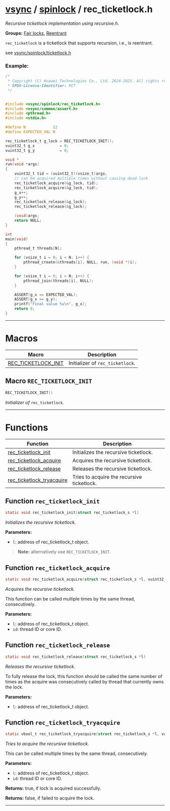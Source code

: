 #  [vsync](../README.md) / [spinlock](README.md) / rec_ticketlock.h
_Recursive ticketlock implementation using recursive.h._ 

**Groups:** [Fair locks](GROUP_fair_lock.md), [Reentrant](GROUP_reentrant.md)

`rec_ticketlock` is a ticketlock that supports recursion, i.e., is reentrant.

see [vsync/spinlock/ticketlock.h](ticketlock.h.md)


### Example:



```c
/*
 * Copyright (C) Huawei Technologies Co., Ltd. 2024-2025. All rights reserved.
 * SPDX-License-Identifier: MIT
 */


#include <vsync/spinlock/rec_ticketlock.h>
#include <vsync/common/assert.h>
#include <pthread.h>
#include <stdio.h>

#define N            12
#define EXPECTED_VAL N

rec_ticketlock_t g_lock = REC_TICKETLOCK_INIT();
vuint32_t g_x           = 0;
vuint32_t g_y           = 0;

void *
run(void *args)
{
    vuint32_t tid = (vuint32_t)(vsize_t)args;
    // can be acquired multiple times without causing dead-lock
    rec_ticketlock_acquire(&g_lock, tid);
    rec_ticketlock_acquire(&g_lock, tid);
    g_x++;
    g_y++;
    rec_ticketlock_release(&g_lock);
    rec_ticketlock_release(&g_lock);

    (void)args;
    return NULL;
}

int
main(void)
{
    pthread_t threads[N];

    for (vsize_t i = 0; i < N; i++) {
        pthread_create(&threads[i], NULL, run, (void *)i);
    }

    for (vsize_t i = 0; i < N; i++) {
        pthread_join(threads[i], NULL);
    }

    ASSERT(g_x == EXPECTED_VAL);
    ASSERT(g_x == g_y);
    printf("Final value %u\n", g_x);
    return 0;
}
```

 

---
# Macros 

| Macro | Description |
|---|---|
| [REC_TICKETLOCK_INIT](rec_ticketlock.h.md#macro-rec_ticketlock_init) | Initializer of `rec_ticketlock`.  |

##  Macro `REC_TICKETLOCK_INIT`

```c
REC_TICKETLOCK_INIT()
```

 
_Initializer of_ `rec_ticketlock`_._ 



---
# Functions 

| Function | Description |
|---|---|
| [rec_ticketlock_init](rec_ticketlock.h.md#function-rec_ticketlock_init) | Initializes the recursive ticketlock.  |
| [rec_ticketlock_acquire](rec_ticketlock.h.md#function-rec_ticketlock_acquire) | Acquires the recursive ticketlock.  |
| [rec_ticketlock_release](rec_ticketlock.h.md#function-rec_ticketlock_release) | Releases the recursive ticketlock.  |
| [rec_ticketlock_tryacquire](rec_ticketlock.h.md#function-rec_ticketlock_tryacquire) | Tries to acquire the recursive ticketlock.  |

##  Function `rec_ticketlock_init`

```c
static void rec_ticketlock_init(struct rec_ticketlock_s *l)
``` 
_Initializes the recursive ticketlock._ 




**Parameters:**

- `l`: address of rec_ticketlock_t object.


> **Note:** alternatively use `REC_TICKETLOCK_INIT`. 


##  Function `rec_ticketlock_acquire`

```c
static void rec_ticketlock_acquire(struct rec_ticketlock_s *l, vuint32_t id)
``` 
_Acquires the recursive ticketlock._ 


This function can be called multiple times by the same thread, consecutively.



**Parameters:**

- `l`: address of rec_ticketlock_t object. 
- `id`: thread ID or core ID. 




##  Function `rec_ticketlock_release`

```c
static void rec_ticketlock_release(struct rec_ticketlock_s *l)
``` 
_Releases the recursive ticketlock._ 


To fully release the lock, this function should be called the same number of times as the acquire was consecutively called by thread that currently owns the lock.



**Parameters:**

- `l`: address of rec_ticketlock_t object. 




##  Function `rec_ticketlock_tryacquire`

```c
static vbool_t rec_ticketlock_tryacquire(struct rec_ticketlock_s *l, vuint32_t id)
``` 
_Tries to acquire the recursive ticketlock._ 


This can be called multiple times by the same thread, consecutively.



**Parameters:**

- `l`: address of rec_ticketlock_t object. 
- `id`: thread ID or core ID. 


**Returns:** true, if lock is acquired successfully. 

**Returns:** false, if failed to acquire the lock. 




---
